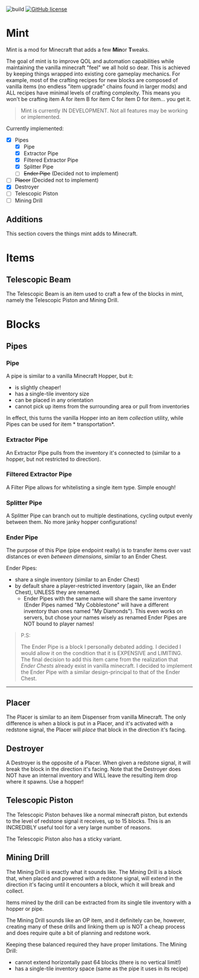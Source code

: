 ![build](https://github.com/octalide/mint/workflows/build/badge.svg?branch=master)
[![GitHub license](https://img.shields.io/github/license/octalide/mint)](https://github.com/octalide/mint/blob/master/LICENSE)

# Mint

Mint is a mod for Minecraft that adds a few **Min**or **T**weaks.

The goal of mint is to improve QOL and automation capabilities while maintaining the vanilla minecraft "feel" we all
hold so dear. This is achieved by keeping things wrapped into existing core gameplay mechanics. For example, most of the
crafting recipes for new blocks are composed of vanilla items (no endless "item upgrade" chains found in larger mods)
and ALL recipes have minimal levels of crafting complexity. This means you won't be crafting item A for item B for item
C for item D for item... you get it.

> Mint is currently IN DEVELOPMENT. Not all features may be working or implemented.

Currently implemented:

- [x] Pipes
    - [x] Pipe
    - [x] Extractor Pipe
    - [x] Filtered Extractor Pipe
    - [x] Splitter Pipe
    - [ ] ~~Ender Pipe~~ (Decided not to implement)
- [ ] ~~Placer~~ (Decided not to implement)
- [x] Destroyer
- [ ] Telescopic Piston
- [ ] Mining Drill

Additions
---

This section covers the things mint adds to Minecraft.

# Items

## Telescopic Beam

The Telescopic Beam is an item used to craft a few of the blocks in mint, namely the Telescopic Piston and Mining Drill.

# Blocks

## Pipes

### Pipe

A pipe is similar to a vanilla Minecraft Hopper, but it:

- is slightly cheaper!
- has a single-tile inventory size
- can be placed in any orientation
- cannot pick up items from the surrounding area or pull from inventories

In effect, this turns the vanilla Hopper into an item *collection* utility, while Pipes can be used for item *
transportation*.

### Extractor Pipe

An Extractor Pipe pulls from the inventory it's connected to (similar to a hopper, but not restricted to direction).

### Filtered Extractor Pipe

A Filter Pipe allows for whitelisting a single item type. Simple enough!

### Splitter Pipe

A Splitter Pipe can branch out to multiple destinations, cycling output evenly between them. No more janky hopper configurations!

### Ender Pipe

The purpose of this Pipe (pipe endpoint really) is to transfer items over vast distances or even *between dimensions*,
similar to an Ender Chest.

Ender Pipes:

- share a single inventory (similar to an Ender Chest)
- by default share a player-restricted inventory (again, like an Ender Chest), UNLESS they are renamed.
    - Ender Pipes with the same name will share the same inventory (Ender Pipes named "My Cobblestone" will have a
      different inventory than ones named "My Diamonds"). This even works on servers, but chose your names wisely as
      renamed Ender Pipes are NOT bound to player names!

> P.S:
>
> The Ender Pipe is a block I personally debated adding. I decided I would allow it on the condition that it is EXPENSIVE and LIMITING.
> The final decision to add this item came from the realization that *Ender Chests* already exist in vanilla minecraft.
> I decided to implement the Ender Pipe with a similar design-principal to that of the Ender Chest.

---

## Placer

The Placer is similar to an item Dispenser from vanilla Minecraft. The only difference is when a block is put in a
Placer, and it's activated with a redstone signal, the Placer will *place* that block in the direction it's facing.

## Destroyer

A Destroyer is the opposite of a Placer. When given a redstone signal, it will break the block in the direction it's
facing. Note that the Destroyer does NOT have an internal inventory and WILL leave the resulting item drop where it
spawns. Use a hopper!

## Telescopic Piston

The Telescopic Piston behaves like a normal minecraft piston, but extends to the level of redstone signal it receives,
up to 15 blocks. This is an INCREDIBLY useful tool for a very large number of reasons.

The Telescopic Piston also has a sticky variant.

## Mining Drill

The Mining Drill is exactly what it sounds like. The Mining Drill is a block that, when placed and powered with a
redstone signal, will extend in the direction it's facing until it encounters a block, which it will break and collect.

Items mined by the drill can be extracted from its single tile inventory with a hopper or pipe.

The Mining Drill sounds like an OP item, and it definitely can be, however, creating many of these drills and linking
them up is NOT a cheap process and does require quite a bit of planning and redstone work.

Keeping these balanced required they have proper limitations. The Mining Drill:

- cannot extend horizontally past 64 blocks (there is no vertical limit!)
- has a single-tile inventory space (same as the pipe it uses in its recipe)
